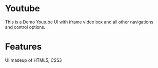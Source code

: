 # Youtube
This is a Demo Youtube UI with iframe video box and all other navigations and control options.

# Features
UI madeup of HTML5, CSS3

